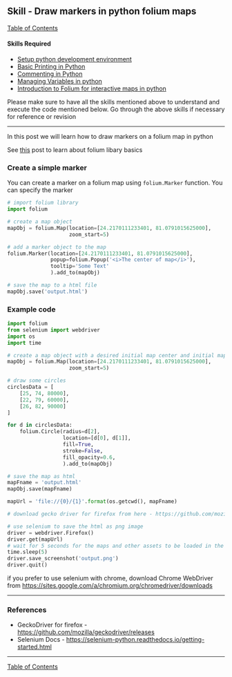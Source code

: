 ## Skill - Draw markers in python folium maps

[Table of Contents](https://nagasudhir.blogspot.com/2020/04/taming-python-table-of-contents.html)

#### Skills Required
* [Setup python development environment](https://nagasudhir.blogspot.com/2020/04/setup-python-development-environment_14.html)
* [Basic Printing in Python](https://nagasudhir.blogspot.com/2020/04/basic-printing-in-python.html)
* [Commenting in Python](https://nagasudhir.blogspot.com/2020/04/comments-in-python.html)
* [Managing Variables in python](https://nagasudhir.blogspot.com/2020/04/managing-variables-in-python.html)
* [Introduction to Folium for interactive maps in python](https://nagasudhir.blogspot.com/2021/07/introduction-to-folium-for-interactive.html)

Please make sure to have all the skills mentioned above to understand and execute the code mentioned below. Go through the above skills if necessary for reference or revision
<hr/>

In this post we will learn how to draw markers on a folium map in python

 See [this](https://nagasudhir.blogspot.com/2021/07/introduction-to-folium-for-interactive.html) post to learn about folium libary basics

### Create a simple marker
You can create a marker on a folium map using ```folium.Marker``` function. You can specify the marker 
```python
# import folium library
import folium

# create a map object
mapObj = folium.Map(location=[24.2170111233401, 81.0791015625000],
                    zoom_start=5)

# add a marker object to the map
folium.Marker(location=[24.2170111233401, 81.0791015625000],
              popup=folium.Popup('<i>The center of map</i>'),
              tooltip='Some Text'
              ).add_to(mapObj)

# save the map to a html file
mapObj.save('output.html')
```

### Example code
```python
import folium
from selenium import webdriver
import os
import time

# create a map object with a desired initial map center and initial map zoom
mapObj = folium.Map(location=[24.2170111233401, 81.0791015625000],
                    zoom_start=5)

# draw some circles
circlesData = [
    [25, 74, 80000],
    [22, 79, 60000],
    [26, 82, 90000]
]

for d in circlesData:
    folium.Circle(radius=d[2],
                  location=[d[0], d[1]],
                  fill=True,
                  stroke=False,
                  fill_opacity=0.6,
                  ).add_to(mapObj)

# save the map as html
mapFname = 'output.html'
mapObj.save(mapFname)

mapUrl = 'file://{0}/{1}'.format(os.getcwd(), mapFname)

# download gecko driver for firefox from here - https://github.com/mozilla/geckodriver/releases

# use selenium to save the html as png image
driver = webdriver.Firefox()
driver.get(mapUrl)
# wait for 5 seconds for the maps and other assets to be loaded in the browser
time.sleep(5)
driver.save_screenshot('output.png')
driver.quit()
```

if you prefer to use selenium with chrome, download Chrome WebDriver from https://sites.google.com/a/chromium.org/chromedriver/downloads

<hr/>

### References
* GeckoDriver for firefox - https://github.com/mozilla/geckodriver/releases
* Selenium Docs - https://selenium-python.readthedocs.io/getting-started.html

<hr/>

[Table of Contents](https://nagasudhir.blogspot.com/2020/04/taming-python-table-of-contents.html)


<!--stackedit_data:
eyJoaXN0b3J5IjpbMjA3NzcwMzM2NSwtMTI4MDM5MTIxOV19
-->